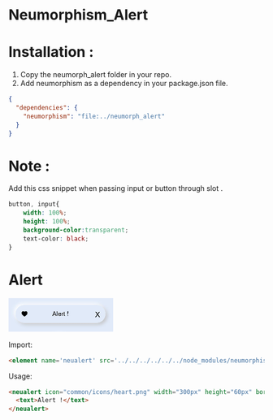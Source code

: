 # Neumorphism_Alert

# Installation :

1. Copy the neumorph_alert folder in your repo.
2. Add neumorphism as a dependency in your package.json file.

```json
{
  "dependencies": {
    "neumorphism": "file:../neumorph_alert"
  }
}
```

# Note :

Add this css snippet when passing input or button through slot .

```css
button, input{
    width: 100%;
    height: 100%;
    background-color:transparent;
    text-color: black;
}
```


# Alert

<img src="sample_images/alert.png" width="" height="">

Import:
```html
<element name='neualert' src='../../../../../../node_modules/neumorphism/alert/alert.hml'></element>
```

Usage:
```html
<neualert icon="common/icons/heart.png" width="300px" height="60px" border="40px" >
  <text>Alert !</text>
</neualert>
```